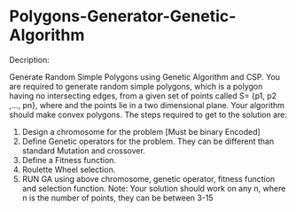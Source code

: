 # Polygons-Generator-Genetic-Algorithm

Decription:

Generate Random Simple Polygons using Genetic Algorithm and CSP. You
are required to generate random simple polygons, which is a polygon having no intersecting edges, from a
given set of points called S= {p1, p2 ,..., pn}, where and the points lie in a two dimensional plane. Your
algorithm should make convex polygons.
The steps required to get to the solution are:
1. Design a chromosome for the problem [Must be binary Encoded]
2. Define Genetic operators for the problem. They can be different than standard Mutation and
crossover.
3. Define a Fitness function.
4. Roulette Wheel selection.
5. RUN GA using above chromosome, genetic operator, fitness function and selection function.
Note: Your solution should work on any n, where n is the number of points, they can be between 3-15
